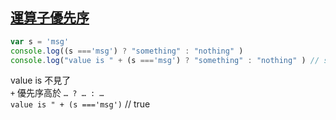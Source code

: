 
## [運算子優先序](https://developer.mozilla.org/zh-TW/docs/Web/JavaScript/Reference/Operators/Operator_Precedence)

```js
var s = 'msg'
console.log((s ==='msg') ? "something" : "nothing" )
console.log("value is " + (s ==='msg') ? "something" : "nothing" ) // something
```

value is 不見了  
`+` 優先序高於 `… ? … : …`  
`value is " + (s ==='msg')` // true